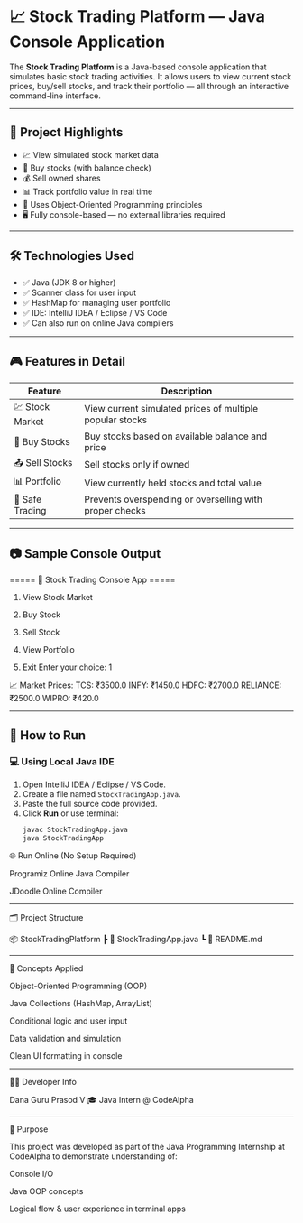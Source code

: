 
# 📈 Stock Trading Platform — Java Console Application

The **Stock Trading Platform** is a Java-based console application that simulates basic stock trading activities. It allows users to view current stock prices, buy/sell stocks, and track their portfolio — all through an interactive command-line interface.

---

## 🚀 Project Highlights

- 💹 View simulated stock market data
- 🛒 Buy stocks (with balance check)
- 💰 Sell owned shares
- 📊 Track portfolio value in real time
- 🧠 Uses Object-Oriented Programming principles
- 🖥 Fully console-based — no external libraries required

---

## 🛠 Technologies Used

- ✅ Java (JDK 8 or higher)
- ✅ Scanner class for user input
- ✅ HashMap for managing user portfolio
- ✅ IDE: IntelliJ IDEA / Eclipse / VS Code
- ✅ Can also run on online Java compilers

---

## 🎮 Features in Detail

| Feature         | Description |
|----------------|-------------|
| 💹 Stock Market | View current simulated prices of multiple popular stocks |
| 🛒 Buy Stocks   | Buy stocks based on available balance and price |
| 📤 Sell Stocks  | Sell stocks only if owned |
| 📊 Portfolio    | View currently held stocks and total value |
| 🔐 Safe Trading | Prevents overspending or overselling with proper checks |

---

## 📷 Sample Console Output

===== 💼 Stock Trading Console App =====

1. View Stock Market


2. Buy Stock


3. Sell Stock


4. View Portfolio


5. Exit Enter your choice: 1



📈 Market Prices: TCS: ₹3500.0 INFY: ₹1450.0 HDFC: ₹2700.0 RELIANCE: ₹2500.0 WIPRO: ₹420.0

---

## 🔄 How to Run

### 💻 Using Local Java IDE
1. Open IntelliJ IDEA / Eclipse / VS Code.
2. Create a file named `StockTradingApp.java`.
3. Paste the full source code provided.
4. Click **Run** or use terminal:  
   ```bash
   javac StockTradingApp.java
   java StockTradingApp

🌐 Run Online (No Setup Required)

Programiz Online Java Compiler

JDoodle Online Compiler



---

🗂 Project Structure

📦 StockTradingPlatform
 ┣ 📄 StockTradingApp.java
 ┗ 📄 README.md


---

🧠 Concepts Applied

Object-Oriented Programming (OOP)

Java Collections (HashMap, ArrayList)

Conditional logic and user input

Data validation and simulation

Clean UI formatting in console



---

👨‍💻 Developer Info

Dana Guru Prasod V
🎓 Java Intern @ CodeAlpha


---

🎯 Purpose

This project was developed as part of the Java Programming Internship at CodeAlpha to demonstrate understanding of:

Console I/O

Java OOP concepts

Logical flow & user experience in terminal apps



